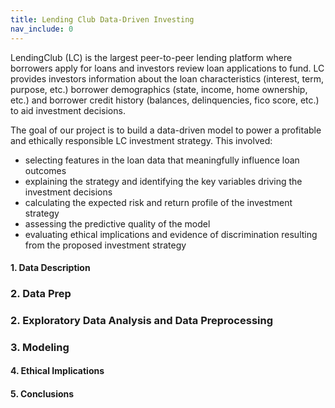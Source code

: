 ```yaml
---
title: Lending Club Data-Driven Investing
nav_include: 0
---
```




LendingClub (LC) is the largest peer-to-peer lending platform where borrowers apply for loans and investors review loan applications to fund. LC provides investors information about the loan characteristics (interest, term, purpose, etc.) borrower demographics (state, income, home ownership, etc.) and borrower credit history (balances, delinquencies, fico score, etc.) to aid investment decisions.

The goal of our project is to build a data-driven model to power a profitable and ethically responsible LC investment strategy. This involved:
- selecting features in the loan data that meaningfully influence loan outcomes
- explaining the strategy and identifying the key variables driving the investment decisions
- calculating the expected risk and return profile of the investment strategy
- assessing the predictive quality of the model
- evaluating ethical implications and evidence of discrimination resulting from the proposed
investment strategy




#### 1. Data Description

### 2. Data Prep

### 2. Exploratory Data Analysis and Data Preprocessing

### 3. Modeling

#### 4. Ethical Implications

#### 5. Conclusions
